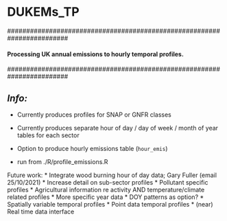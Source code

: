 # DUKEMs_TP

########################################################################
#### **Processing UK annual emissions to hourly temporal profiles.**
########################################################################

*Info:*
----------------

* Currently produces profiles for SNAP or GNFR classes
* Currently produces separate hour of day / day of week / month of year tables for each sector
* Option to produce hourly emissions table (`hour_emis`)

* run from ./R/profile_emissions.R


Future work: 
    * Integrate wood burning hour of day data; Gary Fuller (email 25/10/2021)
    * Increase detail on sub-sector profiles
    * Pollutant specific profiles
    * Agricultural information re activity AND temperature/climate related profiles
    * More specific year data
    * DOY patterns as option?
    * Spatially variable temporal profiles
    * Point data temporal profiles
    * (near) Real time data interface
    

